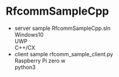 # RfcommSampleCpp
- server sample
    RfcommSampleCpp.sln  
    Windows10  
    UWP  
    C++/CX    
- client sample
    rfcomm_sample_client.py  
    Raspberry Pi zero w  
    python3  
